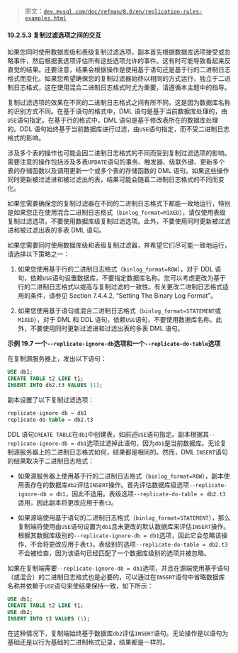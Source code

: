 > 原文：[`dev.mysql.com/doc/refman/8.0/en/replication-rules-examples.html`](https://dev.mysql.com/doc/refman/8.0/en/replication-rules-examples.html)

#### 19.2.5.3 复制过滤选项之间的交互

如果您同时使用数据库级和表级复制过滤选项，副本首先根据数据库选项接受或忽略事件，然后根据表选项评估所有这些选项允许的事件。这有时可能导致看起来反直觉的结果。还要注意，结果会根据操作是使用基于语句还是基于行的二进制日志格式而变化。如果您希望确保您的复制过滤器始终以相同的方式运行，独立于二进制日志格式，这在使用混合二进制日志格式时尤为重要，请遵循本主题中的指导。

复制过滤选项的效果在不同的二进制日志格式之间有所不同，这是因为数据库名称的识别方式不同。在基于语句的格式中，DML 语句是基于当前数据库处理的，由`USE`语句指定。在基于行的格式中，DML 语句是基于修改表所在的数据库处理的。DDL 语句始终基于当前数据库进行过滤，由`USE`语句指定，而不受二进制日志格式的影响。

涉及多个表的操作也可能会因二进制日志格式的不同而受到复制过滤选项的影响。需要注意的操作包括涉及多表`UPDATE`语句的事务、触发器、级联外键、更新多个表的存储函数以及调用更新一个或多个表的存储函数的 DML 语句。如果这些操作同时更新被过滤进和被过滤出的表，结果可能会随着二进制日志格式的不同而变化。

如果您需要确保您的复制过滤器在不同的二进制日志格式下都能一致地运行，特别是如果您正在使用混合二进制日志格式（`binlog_format=MIXED`），请仅使用表级复制过滤选项，不要使用数据库级复制过滤选项。此外，不要使用同时更新被过滤进和被过滤出表的多表 DML 语句。

如果您需要同时使用数据库级和表级复制过滤器，并希望它们尽可能一致地运行，请选择以下策略之一：

1.  如果您使用基于行的二进制日志格式（`binlog_format=ROW`），对于 DDL 语句，依赖`USE`语句设置数据库，不要指定数据库名称。您可以考虑更改为基于行的二进制日志格式以提高与复制过滤的一致性。有关更改二进制日志格式适用的条件，请参见 Section 7.4.4.2, “Setting The Binary Log Format”。

1.  如果您使用基于语句或混合二进制日志格式（`binlog_format=STATEMENT`或`MIXED`），对于 DML 和 DDL 语句，依赖`USE`语句，不要使用数据库名称。此外，不要使用同时更新过滤进和过滤出表的多表 DML 语句。

**示例 19.7 一个`--replicate-ignore-db`选项和一个`--replicate-do-table`选项**

在复制源服务器上，发出以下语句：

```sql
USE db1;
CREATE TABLE t2 LIKE t1;
INSERT INTO db2.t3 VALUES (1);
```

副本设置了以下复制过滤选项：

```sql
replicate-ignore-db = db1
replicate-do-table = db2.t3
```

DDL 语句`CREATE TABLE`在`db1`中创建表，如前述`USE`语句指定。副本根据其`--replicate-ignore-db = db1`选项过滤掉此语句，因为`db1`是当前数据库。无论复制源服务器上的二进制日志格式如何，结果都是相同的。然而，DML `INSERT`语句的结果取决于二进制日志格式：

+   如果源服务器上使用基于行的二进制日志格式（`binlog_format=ROW`），副本使用表存在的数据库`db2`评估`INSERT`操作。首先评估数据库级选项`--replicate-ignore-db = db1`，因此不适用。表级选项`--replicate-do-table = db2.t3`适用，因此副本将更改应用于表`t3`。

+   如果源端使用基于语句的二进制日志格式（`binlog_format=STATEMENT`），那么复制端将使用由`USE`语句设置为`db1`且未更改的默认数据库来评估`INSERT`操作。根据其数据库级别的`--replicate-ignore-db = db1`选项，因此它会忽略该操作，不会将更改应用于表`t3`。表级别的选项`--replicate-do-table = db2.t3`不会被检查，因为该语句已经匹配了一个数据库级别的选项并被忽略。

如果在复制端需要`--replicate-ignore-db = db1`选项，并且在源端使用基于语句（或混合）的二进制日志格式也是必要的，可以通过在`INSERT`语句中省略数据库名称并依赖于`USE`语句来使结果保持一致，如下所示：

```sql
USE db1;
CREATE TABLE t2 LIKE t1;
USE db2;
INSERT INTO t3 VALUES (1);
```

在这种情况下，复制端始终基于数据库`db2`评估`INSERT`语句。无论操作是以语句为基础还是以行为基础的二进制格式记录，结果都是一样的。
